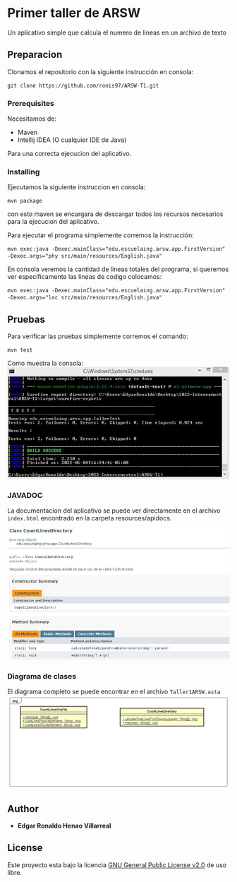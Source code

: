 # Primer taller de ARSW

Un aplicativo simple que calcula el numero de lineas en un archivo de texto

## Preparacion

Clonamos el repositorio con la siguiente instrucción en consola:

```
git clone https://github.com/ronis97/ARSW-T1.git
```


### Prerequisites

Necesitamos de:
* Maven
* Intellij IDEA (O cualquier IDE de Java)

Para una correcta ejecucion del aplicativo.

### Installing

Ejecutamos la siguiente instruccion en consola:

```
mvn package
```

con esto maven se encargara de descargar todos los recursos necesarios para la ejecucion del aplicativo.

Para ejecutar el programa simplemente corremos la instrucción:

```
mvn exec:java -Dexec.mainClass="edu.escuelaing.arsw.app.FirstVersion" -Dexec.args="phy src/main/resources/English.java"
```

En consola veremos la cantidad de lineas totales del programa, si queremos ver especificamente las lineas de codigo colocamos:

```
mvn exec:java -Dexec.mainClass="edu.escuelaing.arsw.app.FirstVersion" -Dexec.args="loc src/main/resources/English.java"
```


## Pruebas

Para verificar las pruebas simplemente corremos el comando:

```
mvn test
```

Como muestra la consola:
![](https://github.com/ronis97/ARSW-T1/blob/master/img/Pruebas.JPG)

### JAVADOC

La documentacion del aplicativo se puede ver directamente en el archivo `index.html` encontrado en la carpeta resources/apidocs.

![](https://github.com/ronis97/ARSW-T1/blob/master/img/Documentacion.JPG)


### Diagrama de clases

El diagrama completo se puede encontrar en el archivo `Taller1ARSW.asta` 
![](https://github.com/ronis97/ARSW-T1/blob/master/img/Diagrama.png)




## Author

* **Edgar Ronaldo Henao Villarreal**


## License

Este proyecto esta bajo la licencia [GNU General Public License v2.0](https://github.com/ronis97/ARSW-T1/blob/master/LICENSE) de uso libre. 


